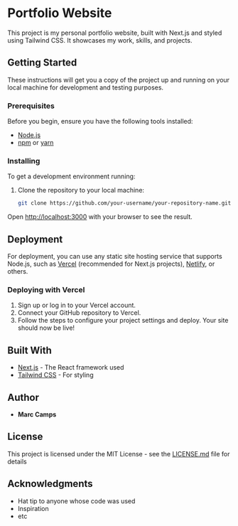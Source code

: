# Portfolio Website

This project is my personal portfolio website, built with Next.js and styled using Tailwind CSS. It showcases my work, skills, and projects.

## Getting Started

These instructions will get you a copy of the project up and running on your local machine for development and testing purposes.

### Prerequisites

Before you begin, ensure you have the following tools installed:

- [Node.js](https://nodejs.org/en/)
- [npm](https://www.npmjs.com/) or [yarn](https://yarnpkg.com/)

### Installing

To get a development environment running:

1. Clone the repository to your local machine:
   ```bash
   git clone https://github.com/your-username/your-repository-name.git

Open [http://localhost:3000](http://localhost:3000) with your browser to see the result.

## Deployment
For deployment, you can use any static site hosting service that supports Node.js, such as [Vercel](https://vercel.com/) (recommended for Next.js projects), [Netlify](https://www.netlify.com/), or others.

### Deploying with Vercel
1. Sign up or log in to your Vercel account.
2. Connect your GitHub repository to Vercel.
3. Follow the steps to configure your project settings and deploy.
Your site should now be live!

## Built With
- [Next.js](https://nextjs.org/) - The React framework used
- [Tailwind CSS](https://tailwindcss.com/) - For styling

## Author
- **Marc Camps**

## License
This project is licensed under the MIT License - see the [LICENSE.md](LICENSE.md) file for details

## Acknowledgments
- Hat tip to anyone whose code was used
- Inspiration
- etc
